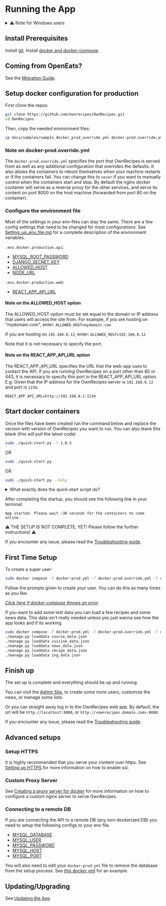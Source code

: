 # Running the App

<details>
  <summary>⚠ Note for Windows users</summary>
  <p>
    This documentation is written for Linux-based systems.
    If you are using Windows, please be aware of some subtle changes:
    <ol>
      <li>Do not use the built-in commad-line, but the PowerShell. Some syntax will not work on the command-line.</li>
      <li>There is no sudo. Most of the commands will work without the sudo. If you encounter permission errors, please run your PowerShell as administrator.</li>
    </ol>
  </p>
</details>

## Install Prerequisites

Install [git](Install_Prerequisites.md/#git).
Install [docker and docker-compose](Install_Prerequisites.md/#docker).

## Coming from OpenEats?

See the [Migration Guide](Migrating_from_OpenEats.md).

## Setup docker configuration for production

First clone the repos:
```bash
git clone https://github.com/ownrecipes/OwnRecipes.git
cd OwnRecipes
```

Then, copy the needed environment files:
```bash
cp docs/samples/sample_docker_prod_override.yml docker-prod.override.yml
```

### Note on docker-prod.override.yml

The `docker-prod.override.yml` specifies the port that OwnRecipes is served from as well as any additional configuration that overrides the defaults.
It also allows the containers to reboot themselves when your machine restarts or if the containers fail. You can change this to `never` if you want to manually control when the containers start and stop.
By default the nginx docker container will serve as a reverse proxy for the other services, and serve its content on port 8000 on the host machine (forwarded from port 80 on the container).

### Configure the environment file

Most of the settings in your env-files can stay the same. There are a few config settings that need to be changed for most configurations.
See [Setting_up_env_file.md](Setting_up_env_file.md) for a complete description of the environment variables.

`.env.docker.production.api`:

- [MYSQL_ROOT_PASSWORD](Setting_up_env_file.md#MYSQL_ROOT_PASSWORD)
- [DJANGO_SECRET_KEY](Setting_up_env_file.md#DJANGO_SECRET_KEY)
- [ALLOWED_HOST](Setting_up_env_file.md#ALLOWED_HOST)
- [NODE_URL](Setting_up_env_file.md#NODE_URL)

`.env.docker.production.web`:

- [REACT_APP_API_URL](Setting_up_env_file.md#REACT_APP_API_URL)


#### Note on the ALLOWED_HOST option

The ALLOWED_HOST option must be set equal to the domain or IP address that users will access the site from.
For example, if you are hosting on "mydomain.com", enter:
``ALLOWED_HOST=mydomain.com``

If you are hosting on `192.168.0.12`, enter:
``ALLOWED_HOST=192.168.0.12``

Note that it is not necessary to specify the port.

#### Note on the REACT_APP_API_URL option

The REACT_APP_API_URL specifies the URL that the web-app uses to contact the API.
If you are running OwnRecipes on a port other than 80 or 443, it is necessary to specify this port in the REACT_APP_API_URL option.
E.g. Given that the IP address for the OwnRecipes server is `192.168.0.12` and port is `1234`.

``REACT_APP_API_URL=http://192.168.0.1:1234``

## Start docker containers

Once the files have been created run the command below and replace the version with version of OwnRecipes you want to run. You can also leave this blank (this will pull the latest code)

```bash
sudo ./quick-start.py -t 1.0.3
```
OR
```bash
sudo ./quick-start.py
```
OR
```bash
sudo ./quick-start.py --help
```

<details>
  <summary>What exactly does the quick-start script do?</summary>
  <ol>
    <li>Creates a `docker-prod.version.yml` file with the required image tags.</li>
    <li>Downloads the required images.</li>
    <li>Takes a backup of the database and your images.</li>
    <li>Restarts the OwnRecipes containers.</li>
  </ol>
</details>

After completing the startup, you should see the following line in your terminal:

```
App started. Please wait ~30 seconds for the containers to come online.
```

:warning: THE SETUP IS NOT COMPLETE, YET! Please follow the further instructions! :warning:

If you encounter any issue, please read the [Troubleshooting guide](Troubleshooting.md).

## First Time Setup

To create a super user:
```bash
sudo docker compose -f docker-prod.yml -f docker-prod.override.yml -f docker-prod.version.yml run --rm --entrypoint 'python manage.py createsuperuser' api
```
Follow the prompts given to create your user. You can do this as many times as you like.

_[Click here if docker-compose throws an error](Troubleshooting.md#docker-compose-throws-an-error)._

If you want to add some test data you can load a few recipes and some news data. This data isn't really needed unless you just wanna see how the app looks and if its working.
```bash
sudo docker compose -f docker-prod.yml -f docker-prod.override.yml -f docker-prod.version.yml run --rm --entrypoint 'sh' api
./manage.py loaddata course_data.json
./manage.py loaddata cuisine_data.json
./manage.py loaddata news_data.json
./manage.py loaddata recipe_data.json
./manage.py loaddata ing_data.json
```

## Finish up

The set up is complete and everything should be up and running.

You can visit the [Admin Site](Admin_site.md), to create some more users, customize the news, or manage some lists.

Or you can straight away log in to the OwnRecipes web app. By default, the url will be `http://localhost:8080`, or `http://<ownrecipes.domain.com>:8080`.

If you encounter any issue, please read the [Troubleshooting guide](Troubleshooting.md).

## Advanced setups

### Setup HTTPS

It is highly recommended that you serve your content over https. See [Setting up HTTPS](Setting_up_https.md) for more information on how to enable ssl.

### Custom Proxy Server

See [Creating a proxy server for docker](Creating_a_proxy_server_for_docker.md) for more information on how to configure a custom nginx server to serve OwnRecipes.

### Connecting to a remote DB
If you are connecting the API to a remote DB (any non-dockerized DB) you need to setup the following configs to your env file.

- [MYSQL_DATABASE](Setting_up_env_file.md#MYSQL_DATABASE)
- [MYSQL_USER](Setting_up_env_file.md#MYSQL_USER)
- [MYSQL_PASSWORD](Setting_up_env_file.md#MYSQL_PASSWORD)
- [MYSQL_HOST](Setting_up_env_file.md#MYSQL_HOST)
- [MYSQL_PORT](Setting_up_env_file.md#MYSQL_PORT)

You will also need to edit your `docker-prod.yml` file to remove the database from the setup process. See [this docker yml](samples/sample_docker_prod_remote_db.yml) for an example.

## Updating/Upgrading

See [Updating the App](Updating_the_App.md#updating-the-app-with-docker-production)
